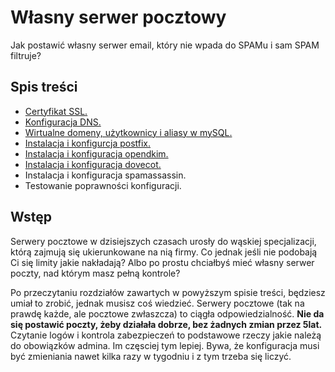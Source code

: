 # Własny serwer pocztowy

Jak postawić własny serwer email, który nie wpada do SPAMu i sam SPAM filtruje?

## Spis treści

- [Certyfikat SSL.](https://github.com/CodersCommunity/mail-server/blob/master/ssl.md)
- [Konfiguracja DNS.](https://github.com/CodersCommunity/mail-server/blob/master/dns.md)
- [Wirtualne domeny, użytkownicy i aliasy w mySQL.](https://github.com/CodersCommunity/mail-server/blob/master/virtual.md)
- [Instalacja i konfigurcja postfix.](https://github.com/CodersCommunity/mail-server/blob/master/postfix.md)
- [Instalacja i konfiguracja opendkim.](https://github.com/CodersCommunity/mail-server/blob/master/dkim.md)
- [Instalacja i konfiguracja dovecot.](https://github.com/CodersCommunity/mail-server/blob/master/dovecot.md)
- Instalacja i konfiguracja spamassassin.
- Testowanie poprawności konfiguracji.

## Wstęp

Serwery pocztowe w dzisiejszych czasach urosły do wąskiej specjalizacji, którą zajmują się ukierunkowane na nią firmy. Co jednak jeśli nie podobają Ci się limity jakie nakładają? Albo po prostu chciałbyś mieć własny serwer poczty, nad którym masz pełną kontrole?

Po przeczytaniu rozdziałów zawartych w powyższym spisie treści, będziesz umiał to zrobić, jednak musisz coś wiedzieć. Serwery pocztowe (tak na prawdę każde, ale pocztowe zwłaszcza) to ciągła odpowiedzialność. **Nie da się postawić poczty, żeby działała dobrze, bez żadnych zmian przez 5lat.** Czytanie logów i kontrola zabezpieczeń to podstawowe rzeczy jakie należą do obowiązków admina. Im częsciej tym lepiej. Bywa, że konfiguracja musi być zmieniania nawet kilka razy w tygodniu i z tym trzeba się liczyć.
